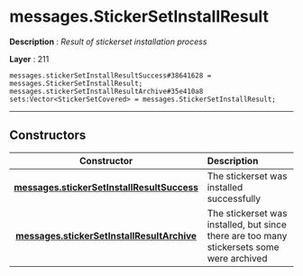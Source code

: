 # messages.StickerSetInstallResult

**Description** : *Result of stickerset installation process*

**Layer** : 211

```tl
messages.stickerSetInstallResultSuccess#38641628 = messages.StickerSetInstallResult;
messages.stickerSetInstallResultArchive#35e410a8 sets:Vector<StickerSetCovered> = messages.StickerSetInstallResult;
```

---

## Constructors

| Constructor | Description |
| :---: | :--- |
| [**messages.stickerSetInstallResultSuccess**](constructor/messages.stickerSetInstallResultSuccess) | The stickerset was installed successfully |
| [**messages.stickerSetInstallResultArchive**](constructor/messages.stickerSetInstallResultArchive) | The stickerset was installed, but since there are too many stickersets some were archived |